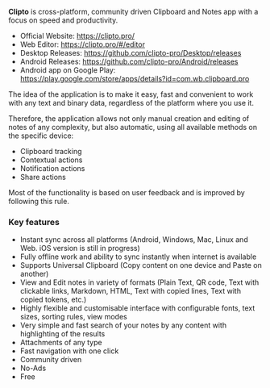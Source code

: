 __Clipto__ is cross-platform, community driven Clipboard and Notes app with a focus on speed and productivity.

- Official Website: https://clipto.pro/
- Web Editor: https://clipto.pro/#/editor
- Desktop Releases: https://github.com/clipto-pro/Desktop/releases
- Android Releases: https://github.com/clipto-pro/Android/releases
- Android app on Google Play: https://play.google.com/store/apps/details?id=com.wb.clipboard.pro

The idea of the application is to make it easy, fast and convenient to work with any text and binary data, regardless of the platform where you use it.

Therefore, the application allows not only manual creation and editing of notes of any complexity, but also automatic, using all available methods on the specific device:

- Clipboard tracking
- Contextual actions
- Notification actions
- Share actions

Most of the functionality is based on user feedback and is improved by following this rule.

### Key features
- Instant sync across all platforms (Android, Windows, Mac, Linux and Web. iOS version is still in progress)
- Fully offline work and ability to sync instantly when internet is available
- Supports Universal Clipboard (Copy content on one device and Paste on another)
- View and Edit notes in variety of formats (Plain Text, QR code, Text with clickable links, Markdown, HTML, Text with copied lines, Text with copied tokens, etc.)
- Highly flexible and customisable interface with configurable fonts, text sizes, sorting rules, view modes
- Very simple and fast search of your notes by any content with highlighting of the results
- Attachments of any type
- Fast navigation with one click
- Community driven
- No-Ads
- Free
